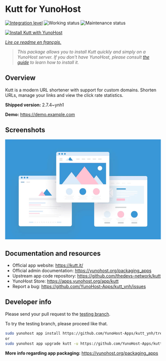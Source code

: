 <!--
N.B.: This README was automatically generated by https://github.com/YunoHost/apps/tree/master/tools/README-generator
It shall NOT be edited by hand.
-->

# Kutt for YunoHost

[![Integration level](https://dash.yunohost.org/integration/kutt.svg)](https://dash.yunohost.org/appci/app/kutt) ![Working status](https://ci-apps.yunohost.org/ci/badges/kutt.status.svg) ![Maintenance status](https://ci-apps.yunohost.org/ci/badges/kutt.maintain.svg)

[![Install Kutt with YunoHost](https://install-app.yunohost.org/install-with-yunohost.svg)](https://install-app.yunohost.org/?app=kutt)

*[Lire ce readme en français.](./README_fr.md)*

> *This package allows you to install Kutt quickly and simply on a YunoHost server.
If you don't have YunoHost, please consult [the guide](https://yunohost.org/#/install) to learn how to install it.*

## Overview

Kutt is a modern URL shortener with support for custom domains. Shorten URLs, manage your links and view the click rate statistics.

**Shipped version:** 2.7.4~ynh1

**Demo:** https://demo.example.com

## Screenshots

![Screenshot of Kutt](./doc/screenshots/example.jpg)

## Documentation and resources

* Official app website: <https://kutt.it/>
* Official admin documentation: <https://yunohost.org/packaging_apps>
* Upstream app code repository: <https://github.com/thedevs-network/kutt>
* YunoHost Store: <https://apps.yunohost.org/app/kutt>
* Report a bug: <https://github.com/YunoHost-Apps/kutt_ynh/issues>

## Developer info

Please send your pull request to the [testing branch](https://github.com/YunoHost-Apps/kutt_ynh/tree/testing).

To try the testing branch, please proceed like that.

``` bash
sudo yunohost app install https://github.com/YunoHost-Apps/kutt_ynh/tree/testing --debug
or
sudo yunohost app upgrade kutt -u https://github.com/YunoHost-Apps/kutt_ynh/tree/testing --debug
```

**More info regarding app packaging:** <https://yunohost.org/packaging_apps>
